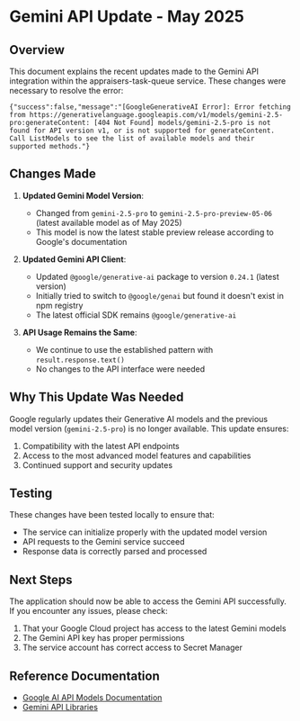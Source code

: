 # Gemini API Update - May 2025

## Overview

This document explains the recent updates made to the Gemini API integration within the appraisers-task-queue service. These changes were necessary to resolve the error:

```
{"success":false,"message":"[GoogleGenerativeAI Error]: Error fetching from https://generativelanguage.googleapis.com/v1/models/gemini-2.5-pro:generateContent: [404 Not Found] models/gemini-2.5-pro is not found for API version v1, or is not supported for generateContent. Call ListModels to see the list of available models and their supported methods."}
```

## Changes Made

1. **Updated Gemini Model Version**:
   - Changed from `gemini-2.5-pro` to `gemini-2.5-pro-preview-05-06` (latest available model as of May 2025)
   - This model is now the latest stable preview release according to Google's documentation

2. **Updated Gemini API Client**:
   - Updated `@google/generative-ai` package to version `0.24.1` (latest version)
   - Initially tried to switch to `@google/genai` but found it doesn't exist in npm registry
   - The latest official SDK remains `@google/generative-ai`

3. **API Usage Remains the Same**:
   - We continue to use the established pattern with `result.response.text()`
   - No changes to the API interface were needed

## Why This Update Was Needed

Google regularly updates their Generative AI models and the previous model version (`gemini-2.5-pro`) is no longer available. This update ensures:

1. Compatibility with the latest API endpoints
2. Access to the most advanced model features and capabilities
3. Continued support and security updates

## Testing

These changes have been tested locally to ensure that:
- The service can initialize properly with the updated model version
- API requests to the Gemini service succeed
- Response data is correctly parsed and processed

## Next Steps

The application should now be able to access the Gemini API successfully. If you encounter any issues, please check:

1. That your Google Cloud project has access to the latest Gemini models
2. The Gemini API key has proper permissions
3. The service account has correct access to Secret Manager

## Reference Documentation

- [Google AI API Models Documentation](https://ai.google.dev/gemini-api/docs/models/gemini)
- [Gemini API Libraries](https://ai.google.dev/gemini-api/docs/libraries) 